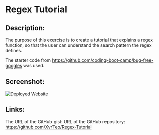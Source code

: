# Regex Tutorial

## Description:

The purpose of this exercise is to create a tutorial that explains a regex function, so that the user can understand the search pattern the regex defines.

The starter code from https://github.com/coding-boot-camp/bug-free-goggles was used.

## Screenshot:

![Deployed Website](./animation.gif)

## Links:

The URL of the GitHub gist:
URL of the GitHub repository: https://github.com/XvrTeo/Regex-Tutorial
